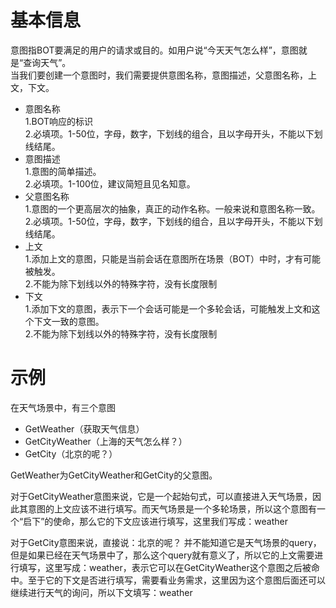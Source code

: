 # 基本信息  
意图指BOT要满足的用户的请求或目的。如用户说“今天天气怎么样”，意图就是“查询天气”。  
当我们要创建一个意图时，我们需要提供意图名称，意图描述，父意图名称，上文，下文。
- 意图名称  
1.BOT响应的标识  
2.必填项。1-50位，字母，数字，下划线的组合，且以字母开头，不能以下划线结尾。  
- 意图描述  
1.意图的简单描述。  
2.必填项。1-100位，建议简短且见名知意。  
- 父意图名称  
1.意图的一个更高层次的抽象，真正的动作名称。一般来说和意图名称一致。  
2.必填项。1-50位，字母，数字，下划线的组合，且以字母开头，不能以下划线结尾。
- 上文  
1.添加上文的意图，只能是当前会话在意图所在场景（BOT）中时，才有可能被触发。  
2.不能为除下划线以外的特殊字符，没有长度限制
- 下文  
1.添加下文的意图，表示下一个会话可能是一个多轮会话，可能触发上文和这个下文一致的意图。  
2.不能为除下划线以外的特殊字符，没有长度限制
# 示例
在天气场景中，有三个意图  
- GetWeather（获取天气信息）  
- GetCityWeather（上海的天气怎么样？）  
- GetCity（北京的呢？） 

GetWeather为GetCityWeather和GetCity的父意图。

对于GetCityWeather意图来说，它是一个起始句式，可以直接进入天气场景，因此其意图的上文应该不进行填写。而天气场景是一个多轮场景，所以这个意图有一个“启下”的使命，那么它的下文应该进行填写，这里我们写成：weather  

对于GetCity意图来说，直接说：北京的呢？ 并不能知道它是天气场景的query，但是如果已经在天气场景中了，那么这个query就有意义了，所以它的上文需要进行填写，这里写成：weather，表示它可以在GetCityWeather这个意图之后被命中。至于它的下文是否进行填写，需要看业务需求，这里因为这个意图后面还可以继续进行天气的询问，所以下文填写：weather

